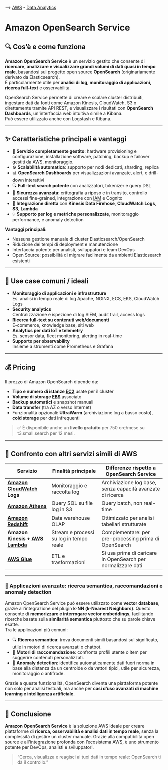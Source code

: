 --> [AWS](00-Intro/AWS.md)  -  [Data Analytics](07-IA-ML-Analytics/Intelligenza-artificiale-Machine-Learning-e-Analytics.md)
# Amazon OpenSearch Service

## 🔍 Cos’è e come funziona

**Amazon OpenSearch Service** è un servizio gestito che consente di **ricercare, analizzare e visualizzare grandi volumi di dati quasi in tempo reale**, basandosi sul progetto open source **OpenSearch** (originariamente derivato da Elasticsearch).  
È particolarmente utile per **analisi di log, monitoraggio di applicazioni, ricerca full-text** e osservabilità.

OpenSearch Service permette di creare e scalare cluster distribuiti, ingestare dati da fonti come Amazon Kinesis, CloudWatch, S3 o direttamente tramite API REST, e visualizzare i risultati con **OpenSearch Dashboards**, un'interfaccia web intuitiva simile a Kibana.  
Può essere utilizzato anche con Logstash e Kibana.

---

## ✨ Caratteristiche principali e vantaggi

- 🔧 **Servizio completamente gestito**: hardware provisioning e configurazione, installazione software, patching, backup e failover gestiti da AWS, monitoraggio.
- ⚙️ **Scalabilità automatica**: supporto per nodi dedicati, sharding, replica
- 📊 **OpenSearch Dashboards** per visualizzazioni avanzate, alert, e drill-down interattivi
- 🔍 **Full-text search potente** con analizzatori, tokenizer e query DSL
- 🔐 **Sicurezza avanzata**: crittografia a riposo e in transito, controllo accessi fine-grained, integrazione con [IAM](09-Sicurezza-Compliance-Governance/Sicurezza/AWS-IAM.md) e Cognito
- 📁 **Integrazione diretta** con **Kinesis Data Firehose**, **CloudWatch Logs**, **S3**, **Lambda**
- 💡 **Supporto per log e metriche personalizzate**, monitoraggio performance, e anomaly detection

**Vantaggi principali:**

- Nessuna gestione manuale di cluster Elasticsearch/OpenSearch
- Riduzione dei tempi di deployment e manutenzione
- Interfaccia potente per analisti, sviluppatori e team DevOps
- Open Source: possibilità di migrare facilmente da ambienti Elasticsearch esistenti

---

## 🚀 Use case comuni / ideali

- **Monitoraggio di applicazioni e infrastrutture**  
  Es. analisi in tempo reale di log Apache, NGINX, ECS, EKS, CloudWatch Logs  
- **Security analytics**  
  Centralizzazione e ispezione di log SIEM, audit trail, access logs  
- **Ricerca full-text su contenuti web/documenti**  
  E-commerce, knowledge base, siti web  
- **Analytics per dati IoT e telemetry**  
  Es. sensor data, fleet monitoring, alerting in real-time  
- **Supporto per observability**  
  Insieme a strumenti come Prometheus e Grafana

---

## 💰 Pricing

Il prezzo di Amazon OpenSearch dipende da:

- **Tipo e numero di istanze [EC2](01-Compute-options/Amazon-EC2.md)** usate per il cluster
- **Volume di storage [EBS](02-Storage-services/Amazon-EBS.md)** associato
- **Backup automatici** e snapshot manuali
- **Data transfer** (tra AZ o verso Internet)
- Funzionalità opzionali: **UltraWarm** (archiviazione log a basso costo), **cold storage** per dati infrequenti

> ✅ È disponibile anche un **livello gratuito** per 750 ore/mese su t3.small.search per 12 mesi.
> 

---

## 🔄 Confronto con altri servizi simili di AWS

| Servizio                     | Finalità principale                          | Differenze rispetto a OpenSearch Service                    |
|-----------------------------|---------------------------------------------|-------------------------------------------------------------|
| **[Amazon CloudWatch](08-Auditing-Monitoring-Logging/Amazon-CloudWatch.md) Logs** | Monitoraggio e raccolta log                  | Archiviazione log base, senza capacità avanzate di ricerca  |
| **[Amazon Athena](07-IA-ML-Analytics/Analytics/Amazon-Athena.md)**                 | Query SQL su file log in S3                  | Query batch, non real-time                                  |
| **[Amazon Redshift](07-IA-ML-Analytics/Analytics/Amazon-Redshift-e-Redshift-Serverless.md)**       | Data warehouse OLAP                          | Ottimizzato per analisi tabellari strutturate               |
| **Amazon Kinesis + [AWS Lambda](01-Compute-options/AWS-Lambda.md)**     | Stream e processi su log in tempo reale       | Complementare: per pre-processing prima di OpenSearch       |
| **[AWS Glue](07-IA-ML-Analytics/Analytics/AWS-Glue.md)**                          | ETL e trasformazioni                         | Si usa prima di caricare in OpenSearch per normalizzare dati|

---
### 🧠 Applicazioni avanzate: ricerca semantica, raccomandazioni e anomaly detection

Amazon OpenSearch Service può essere utilizzato come **vector database**, grazie all'integrazione del plugin **k-NN (k-Nearest Neighbors)**. Questo consente di **memorizzare e interrogare vector embeddings**, facilitando ricerche basate sulla **similarità semantica** piuttosto che su parole chiave esatte.  
Tra le applicazioni più comuni:

- 🔍 **Ricerca semantica**: trova documenti simili basandosi sul significato, utile in motori di ricerca avanzati o chatbot.
- 🎯 **Motori di raccomandazione**: confronta profili utente o item per suggerire contenuti personalizzati.
- 🚨 **Anomaly detection**: identifica automaticamente dati fuori norma in base alla distanza da un centroide o da vettori tipici, utile per sicurezza, monitoraggio o antifrode.

Grazie a queste funzionalità, OpenSearch diventa una piattaforma potente non solo per analisi testuali, ma anche per **casi d’uso avanzati di machine learning e intelligenza artificiale**.


---

## 📌 Conclusione

**Amazon OpenSearch Service** è la soluzione AWS ideale per creare piattaforme di **ricerca, osservabilità e analisi dati in tempo reale**, senza la complessità di gestire un cluster manuale. Grazie alla compatibilità open source e all'integrazione profonda con l’ecosistema AWS, è uno strumento potente per DevOps, analisti e sviluppatori.

> “Cerca, visualizza e reagisci ai tuoi dati in tempo reale: OpenSearch ti dà il controllo.”
